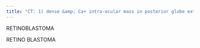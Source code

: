 ```yaml
---
title: "CT: 1) dense &amp; Ca+ intra-ocular mass in posterior globe extending into vitreous 2) before 3 yrs 3) Trilateral: additional intracranial tumor (pineal, suprasellar, 4th vent) 4) 10% Familial, AD: often BL w/ other tumors such as pineal, osteosarcoma, melanoma, rhabdomyosarcoma  MR:1) Bright T1, Dark T2 (even darker in areas of Ca+) 2) may spread along retro-bulbar nerves &amp; vessels to retro-bulbar orbit 3) subarachnoid seeding 4) easier detect on CT, MR imaging to determine extent Info: PNET Tx: 1) check optic nerves &amp; contralateral globe 2) possible external beam radiation, enucliation, chemotherapy"
---
```

RETINOBLASTOMA

RETINO
BLASTOMA

